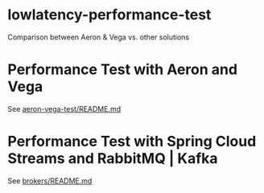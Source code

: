 # lowlatency-performance-test
Comparison between Aeron &amp; Vega vs. other solutions

# Performance Test with Aeron and Vega
See [aeron-vega-test/README.md](./aeron-vega-test/README.md)

# Performance Test with Spring Cloud Streams and RabbitMQ | Kafka
See [brokers/README.md](./brokers/README.md)
